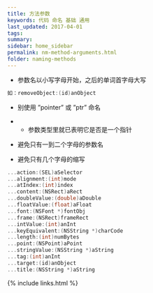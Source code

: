 ```yaml
---
title: 方法参数
keywords: 代码 命名 基础 通用
last_updated: 2017-04-01
tags:
summary:
sidebar: home_sidebar
permalink: nm-method-arguments.html
folder: naming-methods
---
```



- 参数名以小写字母开始，之后的单词首字母大写

```objective-c
如：removeObject:(id)anObject
```

- 别使用 ”pointer” 或 ”ptr” 命名

- - 参数类型里就已表明它是否是一个指针

- 避免只有一到二个字母的参数名

- 避免只有几个字母的缩写

```objective-c
...action:(SEL)aSelector
...alignment:(int)mode
...atIndex:(int)index
...content:(NSRect)aRect
...doubleValue:(double)aDouble
...floatValue:(float)aFloat
...font:(NSFont *)fontObj  
...frame:(NSRect)frameRect
...intValue:(int)anInt
...keyEquivalent:(NSString *)charCode
...length:(int)numBytes
...point:(NSPoint)aPoint
...stringValue:(NSString *)aString
...tag:(int)anInt
...target:(id)anObject
...title:(NSString *)aString
```



{% include links.html %}
